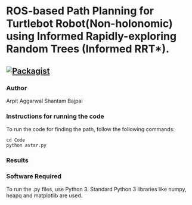 # ROS-based Path Planning for Turtlebot Robot(Non-holonomic) using Informed Rapidly-exploring Random Trees (Informed RRT*).

[![Packagist](https://img.shields.io/packagist/l/doctrine/orm.svg)](LICENSE.md)
---


### Author
Arpit Aggarwal Shantam Bajpai


### Instructions for running the code
To run the code for finding the path, follow the following commands:

```
cd Code
python astar.py
```


### Results


### Software Required
To run the .py files, use Python 3. Standard Python 3 libraries like numpy, heapq and matplotlib are used.

